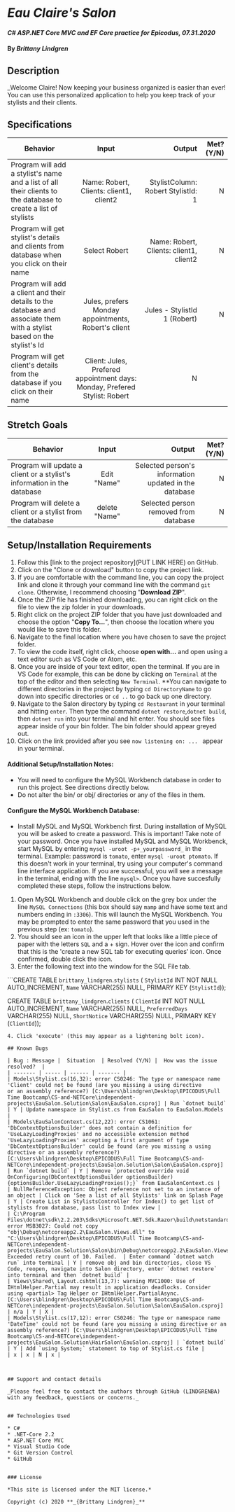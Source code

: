 # _Eau Claire's Salon_

#### _C# ASP.NET Core MVC and EF Core practice for Epicodus, 07.31.2020_

#### By _**Brittany Lindgren**_


## Description

_Welcome Claire! Now keeping your business organized is easier than ever! You can use this personalized application to help you keep track of your stylists and their clients. 

## Specifications

| Behavior   |   Input   |  Output |  Met? (Y/N)  |
|----------|:-------------:|------:|-----------:|
|  Program will add a stylist's name and a list of all their clients to the database to create a list of stylists  |  Name: Robert, Clients: client1, client2  |  StylistColumn: Robert StylistId: 1  |  N  |
|  Program will get stylist's details and clients from database when you click on their name | Select Robert | Name: Robert, Clients: client1, client2 |  N  |   
|  Program will add a client and their details to the database and associate them with a stylist based on the stylist's Id | Jules, prefers Monday appointments, Robert's client |  Jules - StylistId 1 (Robert)  |  N  | 
|  Program will get client's details from the database if you click on their name  | Client: Jules, Prefered appointment days: Monday, Prefered Stylist: Robert |  N  |




## Stretch Goals
| Behavior   |   Input   |  Output |  Met? (Y/N)  |
|----------|:-------------:|------:|-----------:|
| Program will update a client or a stylist's information in the database | Edit "Name" | Selected person's information updated in the database | N |
| Program will delete a client or a stylist from the database | delete "Name" | Selected person removed from database | N |


## Setup/Installation Requirements

  1. Follow this [link to the project repository](PUT LINK HERE) on GitHub.  
  2. Click on the "Clone or download" button to copy the project link.     
  3. If you are comfortable with the command line, you can copy the project link and clone it through your command line with the command `git clone`. Otherwise, I recommend choosing "**Download ZIP**".     
   4. Once the ZIP file has finished downloading, you can right click on the file to view the zip folder in your downloads.     
  5. Right click on the project ZIP folder that you have just downloaded and choose the option "**Copy To...**", then choose the location where you would like to save this folder.      
  6. Navigate to the final location where you have chosen to save the project folder.      
  7. To view the code itself, right click, choose **open with...** and open using a text editor such as VS Code or Atom, etc.
  8. Once you are inside of your text editor, open the terminal. If you are in VS Code for example, this can be done by clicking on `Terminal` at the top of the editor and then selecting `New Terminal`. **You can navigate to different directories in the project by typing `cd DirectoryName` to go down into specific directories or `cd ..` to go back up one directory. 
  9. Navigate to the Salon directory by typing `cd Restaurant` in your terminal and hitting `enter`. Then type the command `dotnet restore`,`dotnet build`, then `dotnet run` into your terminal and hit enter. You should see files appear inside of your bin folder. The bin folder should appear greyed out. 
  10. Click on the link provided after you see `now listening on: ... ` appear in your terminal.


#### Additional Setup/Installation Notes:

* You will need to configure the MySQL Workbench database in order to run this project. See directions directly below.   
* Do not alter the bin/ or obj/ directories or any of the files in them.

#### Configure the MySQL Workbench Database:
* Install MySQL and MySQL Workbench first. During installation of MySQL you will be asked to create a password. This is important! Take note of your password. Once you have installed MySQL and MySQL Workbenck, start MySQL by entering `mysql -uroot -p+_yourpassword_` in the terminal. Example: password is `tomato`, enter `mysql -uroot ptomato`. If this doesn't work in your terminal, try using your computer's command line interface application. If you are successful, you will see a message in the terminal, ending with the line `mysql>`. Once you have succesfully completed these steps, follow the instructions below.
1. Open MySQL Workbench and double click on the grey box under the line `MySQL Connections` (this box should say `mamp` and have some text and numbers ending in `:3306`). This will launch the MySQL Workbench. You may be prompted to enter the same password that you used in the previous step (ex: `tomato`). 
2. You should see an icon in the upper left that looks like a little piece of paper with the letters `SQL` and a + sign. Hover over the icon and confirm that this is the 'create a new SQL tab for executing queries' icon. Once confirmed, double click the icon.
3. Enter the following text into the window for the SQL File tab.

```CREATE TABLE `brittany_lindgren`.`stylists` (
  `StylistId` INT NOT NULL AUTO_INCREMENT,
  `Name` VARCHAR(255) NULL,
  PRIMARY KEY (`StylistId`));

  CREATE TABLE `brittany_lindgren`.`clients` (
  `ClientId` INT NOT NULL AUTO_INCREMENT,
  `Name` VARCHAR(255) NULL,
  `PreferredDays` VARCHAR(255) NULL,
  `ShortNotice` VARCHAR(255) NULL,
  PRIMARY KEY (`ClientId`));
```
4. Click 'execute' (this may appear as a lightening bolt icon).

## Known Bugs

| Bug : Message |  Situation  | Resolved (Y/N) |  How was the issue resolved?  |
| ------- | ----- | ------ | ------- |
| Models\Stylist.cs(16,32): error CS0246: The type or namespace name 'Client' could not be found (are you missing a using directive 
or an assembly reference?) [C:\Users\blindgren\Desktop\EPICODUS\Full Time Bootcamp\CS-and-NETCore\independent-projects\EauSalon.Solution\Salon\EauSalon.csproj] | Run `dotnet build` | Y | Update namespace in Stylist.cs from EauSalon to EauSalon.Models |
| Models\EauSalonContext.cs(12,22): error CS1061: 'DbContextOptionsBuilder' does not contain a definition for 'UseLazyLoadingProxies' and no accessible extension method 'UseLazyLoadingProxies' accepting a first argument of type 'DbContextOptionsBuilder' could be found (are you missing a using directive or an assembly reference?) [C:\Users\blindgren\Desktop\EPICODUS\Full Time Bootcamp\CS-and-NETCore\independent-projects\EauSalon.Solution\Salon\EauSalon.csproj] | Run `dotnet build` | Y | Remove `protected override void OnConfiguring(DbContextOptionsBuilder optionsBuilder){optionsBuilder.UseLazyLoadingProxies();}` from EauSalonContext.cs |
| NullReferenceException: Object reference not set to an instance of an object | Click on 'See a list of all Stylists' link on Splash Page | Y | Create List in StylistsController for Index() to get list of stylists from database, pass list to Index view |
| C:\Program Files\dotnet\sdk\2.2.203\Sdks\Microsoft.NET.Sdk.Razor\build\netstandard2.0\Sdk.Razor.CurrentVersion.targets(510,5): error MSB3027: Could not copy "obj\Debug\netcoreapp2.2\EauSalon.Views.dll" to "C:\Users\blindgren\Desktop\EPICODUS\Full Time Bootcamp\CS-and-NETCore\independent-projects\EauSalon.Solution\Salon\bin\Debug\netcoreapp2.2\EauSalon.Views.dll". Exceeded retry count of 10. Failed.  | Enter command `dotnet watch run` into terminal | Y | remove obj and bin directories, close VS Code, reopen, navigate into Salon directory, enter `dotnet restore` into terminal and then `dotnet build` |
| Views\Shared\_Layout.cshtml(13,7): warning MVC1000: Use of IHtmlHelper.Partial may result in application deadlocks. Consider using <partial> Tag Helper or IHtmlHelper.PartialAsync. [C:\Users\blindgren\Desktop\EPICODUS\Full Time Bootcamp\CS-and-NETCore\independent-projects\EauSalon.Solution\Salon\EauSalon.csproj] | n/a | Y | X |
| Models\Stylist.cs(17,12): error CS0246: The type or namespace name 'DateTime' could not be found (are you missing a using directive or an assembly reference?) [C:\Users\blindgren\Desktop\EPICODUS\Full Time Bootcamp\CS-and-NETCore\independent-projects\EauSalon.Solution\HairSalon\EauSalon.csproj] | `dotnet build` | Y | Add `using System;` statement to top of Stylist.cs file |
| x | x | N | x |



## Support and contact details

_Please feel free to contact the authors through GitHub (LINDGRENBA) with any feedback, questions or concerns._


## Technologies Used

* C#
* .NET-Core 2.2
* ASP.NET Core MVC
* Visual Studio Code
* Git Version Control
* GitHub


### License

*This site is licensed under the MIT license.*

Copyright (c) 2020 **_{Brittany Lindgren}_**